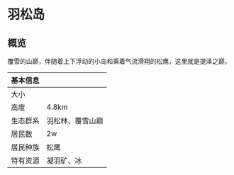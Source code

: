 # 羽松岛
## 概览
覆雪的山巅，伴随着上下浮动的小岛和乘着气流滑翔的松鹰，这里就是提泽之巅。

|基本信息||
|--|--|
|大小||
|高度|4.8km|
|生态群系|羽松林、覆雪山巅|
|居民数|2w|
|居民种族|松鹰|
|特有资源|凝羽矿、冰|